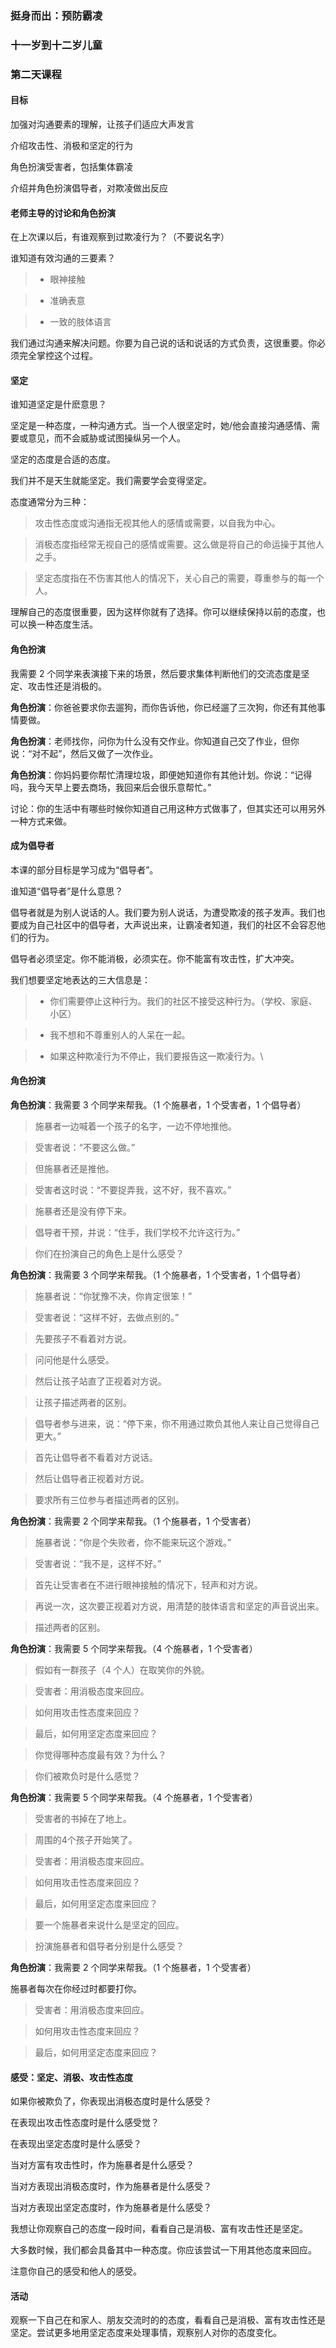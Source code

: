 ### 挺身而出：预防霸凌

### 十一岁到十二岁儿童

### 第二天课程

#### 目标

加强对沟通要素的理解，让孩子们适应大声发言

介绍攻击性、消极和坚定的行为

角色扮演受害者，包括集体霸凌

介绍并角色扮演倡导者，对欺凌做出反应

#### 老师主导的讨论和角色扮演

在上次课以后，有谁观察到过欺凌行为？（不要说名字）

谁知道有效沟通的三要素？

>* 眼神接触

>* 准确表意

>* 一致的肢体语言

我们通过沟通来解决问题。你要为自己说的话和说话的方式负责，这很重要。你必须完全掌控这个过程。

#### 坚定

谁知道坚定是什麽意思？

坚定是一种态度，一种沟通方式。当一个人很坚定时，她/他会直接沟通感情、需要或意见，而不会威胁或试图操纵另一个人。

坚定的态度是合适的态度。

我们并不是天生就能坚定。我们需要学会变得坚定。

态度通常分为三种：

> 攻击性态度或沟通指无视其他人的感情或需要，以自我为中心。

> 消极态度指经常无视自己的感情或需要。这么做是将自己的命运操于其他人之手。

> 坚定态度指在不伤害其他人的情况下，关心自己的需要，尊重参与的每一个人。

理解自己的态度很重要，因为这样你就有了选择。你可以继续保持以前的态度，也可以换一种态度生活。

#### 角色扮演

我需要 2 个同学来表演接下来的场景，然后要求集体判断他们的交流态度是坚定、攻击性还是消极的。

**角色扮演**：你爸爸要求你去遛狗，而你告诉他，你已经遛了三次狗，你还有其他事情要做。

**角色扮演**：老师找你，问你为什么没有交作业。你知道自己交了作业，但你说：“对不起”，然后又做了一次作业。

**角色扮演**：你妈妈要你帮忙清理垃圾，即便她知道你有其他计划。你说：“记得吗，我今天早上要去商场，我回来后会很乐意帮忙。”

讨论：你的生活中有哪些时候你知道自己用这种方式做事了，但其实还可以用另外一种方式来做。

#### 成为倡导者

本课的部分目标是学习成为“倡导者”。

谁知道“倡导者”是什么意思？

倡导者就是为别人说话的人。我们要为别人说话，为遭受欺凌的孩子发声。我们也要成为自己社区中的倡导者，大声说出来，让霸凌者知道，我们的社区不会容忍他们的行为。

倡导者必须坚定。你不能消极，必须实在。你不能富有攻击性，扩大冲突。

我们想要坚定地表达的三大信息是：

>* 你们需要停止这种行为。我们的社区不接受这种行为。（学校、家庭、小区）

>* 我不想和不尊重别人的人呆在一起。

>* 如果这种欺凌行为不停止，我们要报告这一欺凌行为。\\

#### 角色扮演

**角色扮演**：我需要 3 个同学来帮我。（1 个施暴者，1 个受害者，1 个倡导者）

> 施暴者一边喊着一个孩子的名字，一边不停地推他。

> 受害者说：“不要这么做。”

> 但施暴者还是推他。

> 受害者这时说：“不要捉弄我，这不好，我不喜欢。”

> 施暴者还是没有停下来。

> 倡导者干预，并说：“住手，我们学校不允许这行为。”

> 你们在扮演自己的角色上是什么感受？

**角色扮演**：我需要 3 个同学来帮我。（1 个施暴者，1 个受害者，1 个倡导者）

> 施暴者说：“你犹豫不决，你肯定很笨！”

> 受害者说：“这样不好，去做点别的。”

> 先要孩子不看着对方说。

> 问问他是什么感受。

> 然后让孩子站直了正视着对方说。

> 让孩子描述两者的区别。

> 倡导者参与进来，说：“停下来，你不用通过欺负其他人来让自己觉得自己更大。”

> 首先让倡导者不看着对方说话。

> 然后让倡导者正视着对方说。

> 要求所有三位参与者描述两者的区别。

**角色扮演**：我需要 2 个同学来帮我。（1 个施暴者，1 个受害者）

> 施暴者说：“你是个失败者，你不能来玩这个游戏。”

> 受害者说：“我不是，这样不好。”

> 首先让受害者在不进行眼神接触的情况下，轻声和对方说。

> 再说一次，这次要正视着对方说，用清楚的肢体语言和坚定的声音说出来。

> 描述两者的区别。

**角色扮演**：我需要 5 个同学来帮我。（4 个施暴者，1 个受害者）

> 假如有一群孩子（4 个人）在取笑你的外貌。

> 受害者：用消极态度来回应。

> 如何用攻击性态度来回应？

> 最后，如何用坚定态度来回应？

> 你觉得哪种态度最有效？为什么？

> 你们被欺负时是什么感觉？

**角色扮演**：我需要 5 个同学来帮我。（4 个施暴者，1 个受害者）

> 受害者的书掉在了地上。

> 周围的4个孩子开始笑了。

> 受害者：用消极态度来回应。

> 如何用攻击性态度来回应？

> 最后，如何用坚定态度来回应？

> 要一个施暴者来说什么是坚定的回应。

> 扮演施暴者和倡导者分别是什么感受？

**角色扮演**：我需要 2 个同学来帮我。（1 个施暴者，1 个受害者）

施暴者每次在你经过时都要打你。

> 受害者：用消极态度来回应。

> 如何用攻击性态度来回应？

> 最后，如何用坚定态度来回应？

#### 感受：坚定、消极、攻击性态度

如果你被欺负了，你表现出消极态度时是什么感受？

在表现出攻击性态度时是什么感受觉？

在表现出坚定态度时是什么感受？

当对方富有攻击性时，作为施暴者是什么感受？

当对方表现出消极态度时，作为施暴者是什么感受？

当对方表现出坚定态度时，作为施暴者是什么感受？

我想让你观察自己的态度一段时间，看看自己是消极、富有攻击性还是坚定。

大多数时候，我们都会具备其中一种态度。你应该尝试一下用其他态度来回应。

注意你自己的感受和他人的感受。

#### 活动

观察一下自己在和家人、朋友交流时的的态度，看看自己是消极、富有攻击性还是坚定。尝试更多地用坚定态度来处理事情，观察别人对你的态度变化。


